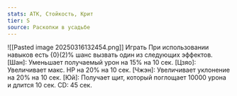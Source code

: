 ```yaml
---
stats: АТК, Стойкость, Крит
tier: S
source: Раскопки в усадьбе
---
```

![[Pasted image 20250316132454.png]]
Играть
При использовании навыков есть {0}(2)% шанс вызвать один из следующих эффектов. [Шан]: Уменьшает получаемый урон на 15% на 10 сек. [Цзяо]: Увеличивает макс. HP на 20% на 10 сек. [Чжэн]: Увеличивает уклонение на 20% на 10 сек. [Юй]: Получает щит, который поглощает 10000 урона и длится 10 сек. CD: 45 сек.
